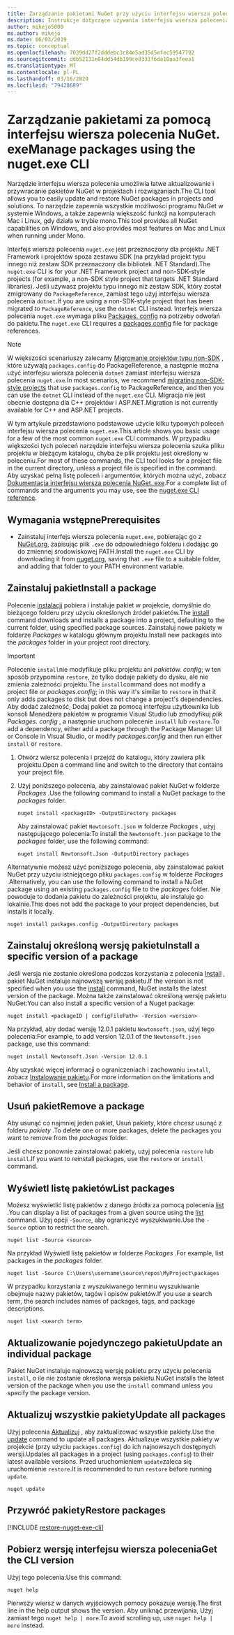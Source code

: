 ```yaml
---
title: Zarządzanie pakietami NuGet przy użyciu interfejsu wiersza polecenia NuGet. exe
description: Instrukcje dotyczące używania interfejsu wiersza polecenia NuGet. exe do pracy z pakietami NuGet.
author: mikejo5000
ms.author: mikejo
ms.date: 06/03/2019
ms.topic: conceptual
ms.openlocfilehash: 7039dd27f2dddebc3c84e5ad35d5efec59547792
ms.sourcegitcommit: ddb52131e84dd54db199ce8331f6da18aa3feea1
ms.translationtype: MT
ms.contentlocale: pl-PL
ms.lasthandoff: 03/16/2020
ms.locfileid: "79428689"
---
```

# <a name="manage-packages-using-the-nugetexe-cli"></a><span data-ttu-id="7a899-103">Zarządzanie pakietami za pomocą interfejsu wiersza polecenia NuGet. exe</span><span class="sxs-lookup"><span data-stu-id="7a899-103">Manage packages using the nuget.exe CLI</span></span>

<span data-ttu-id="7a899-104">Narzędzie interfejsu wiersza polecenia umożliwia łatwe aktualizowanie i przywracanie pakietów NuGet w projektach i rozwiązaniach.</span><span class="sxs-lookup"><span data-stu-id="7a899-104">The CLI tool allows you to easily update and restore NuGet packages in projects and solutions.</span></span> <span data-ttu-id="7a899-105">To narzędzie zapewnia wszystkie możliwości programu NuGet w systemie Windows, a także zapewnia większość funkcji na komputerach Mac i Linux, gdy działa w trybie mono.</span><span class="sxs-lookup"><span data-stu-id="7a899-105">This tool provides all NuGet capabilities on Windows, and also provides most features on Mac and Linux when running under Mono.</span></span>

<span data-ttu-id="7a899-106">Interfejs wiersza polecenia `nuget.exe` jest przeznaczony dla projektu .NET Framework i projektów spoza zestawu SDK (na przykład projekt typu innego niż zestaw SDK przeznaczony dla bibliotek .NET Standard).</span><span class="sxs-lookup"><span data-stu-id="7a899-106">The `nuget.exe` CLI is for your .NET Framework project and non-SDK-style projects (for example, a non-SDK style project that targets .NET Standard libraries).</span></span> <span data-ttu-id="7a899-107">Jeśli używasz projektu typu innego niż zestaw SDK, który został zmigrowany do `PackageReference`, zamiast tego użyj interfejsu wiersza polecenia `dotnet`.</span><span class="sxs-lookup"><span data-stu-id="7a899-107">If you are using a non-SDK-style project that has been migrated to `PackageReference`, use the `dotnet` CLI instead.</span></span> <span data-ttu-id="7a899-108">Interfejs wiersza polecenia `nuget.exe` wymaga pliku [Packages. config](../reference/packages-config.md) na potrzeby odwołań do pakietu.</span><span class="sxs-lookup"><span data-stu-id="7a899-108">The `nuget.exe` CLI requires a [packages.config](../reference/packages-config.md) file for package references.</span></span>

> [!NOTE]
> <span data-ttu-id="7a899-109">W większości scenariuszy zalecamy [Migrowanie projektów typu non-SDK](../consume-packages/migrate-packages-config-to-package-reference.md) , które używają `packages.config` do PackageReference, a następnie można użyć interfejsu wiersza polecenia `dotnet` zamiast interfejsu wiersza polecenia `nuget.exe`.</span><span class="sxs-lookup"><span data-stu-id="7a899-109">In most scenarios, we recommend [migrating non-SDK-style projects](../consume-packages/migrate-packages-config-to-package-reference.md) that use `packages.config` to PackageReference, and then you can use the `dotnet` CLI instead of the `nuget.exe` CLI.</span></span> <span data-ttu-id="7a899-110">Migracja nie jest obecnie dostępna dla C++ projektów i ASP.NET.</span><span class="sxs-lookup"><span data-stu-id="7a899-110">Migration is not currently available for C++ and ASP.NET projects.</span></span>

<span data-ttu-id="7a899-111">W tym artykule przedstawiono podstawowe użycie kilku typowych poleceń interfejsu wiersza polecenia `nuget.exe`.</span><span class="sxs-lookup"><span data-stu-id="7a899-111">This article shows you basic usage for a few of the most common `nuget.exe` CLI commands.</span></span> <span data-ttu-id="7a899-112">W przypadku większości tych poleceń narzędzie interfejsu wiersza polecenia szuka pliku projektu w bieżącym katalogu, chyba że plik projektu jest określony w poleceniu.</span><span class="sxs-lookup"><span data-stu-id="7a899-112">For most of these commands, the CLI tool looks for a project file in the current directory, unless a project file is specified in the command.</span></span> <span data-ttu-id="7a899-113">Aby uzyskać pełną listę poleceń i argumentów, których można użyć, zobacz [Dokumentacja interfejsu wiersza polecenia NuGet. exe](../reference/nuget-exe-cli-reference.md).</span><span class="sxs-lookup"><span data-stu-id="7a899-113">For a complete list of commands and the arguments you may use, see the [nuget.exe CLI reference](../reference/nuget-exe-cli-reference.md).</span></span>

## <a name="prerequisites"></a><span data-ttu-id="7a899-114">Wymagania wstępne</span><span class="sxs-lookup"><span data-stu-id="7a899-114">Prerequisites</span></span>

- <span data-ttu-id="7a899-115">Zainstaluj interfejs wiersza polecenia `nuget.exe`, pobierając go z [NuGet.org](https://dist.nuget.org/win-x86-commandline/latest/nuget.exe), zapisując plik `.exe` do odpowiedniego folderu i dodając go do zmiennej środowiskowej PATH.</span><span class="sxs-lookup"><span data-stu-id="7a899-115">Install the `nuget.exe` CLI by downloading it from [nuget.org](https://dist.nuget.org/win-x86-commandline/latest/nuget.exe), saving that `.exe` file to a suitable folder, and adding that folder to your PATH environment variable.</span></span>

## <a name="install-a-package"></a><span data-ttu-id="7a899-116">Zainstaluj pakiet</span><span class="sxs-lookup"><span data-stu-id="7a899-116">Install a package</span></span>

<span data-ttu-id="7a899-117">Polecenie [instalacji](../reference/cli-reference/cli-ref-install.md) pobiera i instaluje pakiet w projekcie, domyślnie do bieżącego folderu przy użyciu określonych źródeł pakietów.</span><span class="sxs-lookup"><span data-stu-id="7a899-117">The [install](../reference/cli-reference/cli-ref-install.md) command downloads and installs a package into a project, defaulting to the current folder, using specified package sources.</span></span> <span data-ttu-id="7a899-118">Zainstaluj nowe pakiety w folderze *Packages* w katalogu głównym projektu.</span><span class="sxs-lookup"><span data-stu-id="7a899-118">Install new packages into the *packages* folder in your project root directory.</span></span>

> [!IMPORTANT]
> <span data-ttu-id="7a899-119">Polecenie `install`nie modyfikuje pliku projektu ani *pakietów. config*; w ten sposób przypomina `restore`, że tylko dodaje pakiety do dysku, ale nie zmienia zależności projektu.</span><span class="sxs-lookup"><span data-stu-id="7a899-119">The `install`command does not modify a project file or *packages.config*; in this way it's similar to `restore` in that it only adds packages to disk but does not change a project's dependencies.</span></span> <span data-ttu-id="7a899-120">Aby dodać zależność, Dodaj pakiet za pomocą interfejsu użytkownika lub konsoli Menedżera pakietów w programie Visual Studio lub zmodyfikuj *plik Packages. config* , a następnie uruchom polecenie `install` lub `restore`.</span><span class="sxs-lookup"><span data-stu-id="7a899-120">To add a dependency, either add a package through the Package Manager UI or Console in Visual Studio, or modify *packages.config* and then run either `install` or `restore`.</span></span>

1. <span data-ttu-id="7a899-121">Otwórz wiersz polecenia i przejdź do katalogu, który zawiera plik projektu.</span><span class="sxs-lookup"><span data-stu-id="7a899-121">Open a command line and switch to the directory that contains your project file.</span></span>

2. <span data-ttu-id="7a899-122">Użyj poniższego polecenia, aby zainstalować pakiet NuGet w folderze *Packages* .</span><span class="sxs-lookup"><span data-stu-id="7a899-122">Use the following command to install a NuGet package to the *packages* folder.</span></span>

    ```cli
    nuget install <packageID> -OutputDirectory packages
    ```

    <span data-ttu-id="7a899-123">Aby zainstalować pakiet `Newtonsoft.json` w folderze *Packages* , użyj następującego polecenia:</span><span class="sxs-lookup"><span data-stu-id="7a899-123">To install the `Newtonsoft.json` package to the *packages* folder, use the following command:</span></span>

    ```cli
    nuget install Newtonsoft.Json -OutputDirectory packages
    ```

<span data-ttu-id="7a899-124">Alternatywnie możesz użyć poniższego polecenia, aby zainstalować pakiet NuGet przy użyciu istniejącego pliku `packages.config` w folderze *Packages* .</span><span class="sxs-lookup"><span data-stu-id="7a899-124">Alternatively, you can use the following command to install a NuGet package using an existing `packages.config` file to the *packages* folder.</span></span> <span data-ttu-id="7a899-125">Nie powoduje to dodania pakietu do zależności projektu, ale instaluje go lokalnie.</span><span class="sxs-lookup"><span data-stu-id="7a899-125">This does not add the package to your project dependencies, but installs it locally.</span></span>

```cli
nuget install packages.config -OutputDirectory packages
```

## <a name="install-a-specific-version-of-a-package"></a><span data-ttu-id="7a899-126">Zainstaluj określoną wersję pakietu</span><span class="sxs-lookup"><span data-stu-id="7a899-126">Install a specific version of a package</span></span>

<span data-ttu-id="7a899-127">Jeśli wersja nie zostanie określona podczas korzystania z polecenia [Install](../reference/cli-reference/cli-ref-install.md) , pakiet NuGet instaluje najnowszą wersję pakietu.</span><span class="sxs-lookup"><span data-stu-id="7a899-127">If the version is not specified when you use the [install](../reference/cli-reference/cli-ref-install.md) command, NuGet installs the latest version of the package.</span></span> <span data-ttu-id="7a899-128">Można także zainstalować określoną wersję pakietu NuGet:</span><span class="sxs-lookup"><span data-stu-id="7a899-128">You can also install a specific version of a Nuget package:</span></span>

```cli
nuget install <packageID | configFilePath> -Version <version>
```

<span data-ttu-id="7a899-129">Na przykład, aby dodać wersję 12.0.1 pakietu `Newtonsoft.json`, użyj tego polecenia:</span><span class="sxs-lookup"><span data-stu-id="7a899-129">For example, to add version 12.0.1 of the `Newtonsoft.json` package, use this command:</span></span>

```cli
nuget install Newtonsoft.Json -Version 12.0.1
```

<span data-ttu-id="7a899-130">Aby uzyskać więcej informacji o ograniczeniach i zachowaniu `install`, zobacz [Instalowanie pakietu](#install-a-package).</span><span class="sxs-lookup"><span data-stu-id="7a899-130">For more information on the limitations and behavior of `install`, see [Install a package](#install-a-package).</span></span>

## <a name="remove-a-package"></a><span data-ttu-id="7a899-131">Usuń pakiet</span><span class="sxs-lookup"><span data-stu-id="7a899-131">Remove a package</span></span>

<span data-ttu-id="7a899-132">Aby usunąć co najmniej jeden pakiet, Usuń pakiety, które chcesz usunąć z folderu *pakiety* .</span><span class="sxs-lookup"><span data-stu-id="7a899-132">To delete one or more packages, delete the packages you want to remove from the *packages* folder.</span></span>

<span data-ttu-id="7a899-133">Jeśli chcesz ponownie zainstalować pakiety, użyj polecenia `restore` lub `install`.</span><span class="sxs-lookup"><span data-stu-id="7a899-133">If you want to reinstall packages, use the `restore` or `install` command.</span></span>

## <a name="list-packages"></a><span data-ttu-id="7a899-134">Wyświetl listę pakietów</span><span class="sxs-lookup"><span data-stu-id="7a899-134">List packages</span></span>

<span data-ttu-id="7a899-135">Możesz wyświetlić listę pakietów z danego źródła za pomocą polecenia [list](../reference/cli-reference/cli-ref-list.md) .</span><span class="sxs-lookup"><span data-stu-id="7a899-135">You can display a list of packages from a given source using the [list](../reference/cli-reference/cli-ref-list.md) command.</span></span> <span data-ttu-id="7a899-136">Użyj opcji `-Source`, aby ograniczyć wyszukiwanie.</span><span class="sxs-lookup"><span data-stu-id="7a899-136">Use the `-Source` option to restrict the search.</span></span>

```cli
nuget list -Source <source>
```

<span data-ttu-id="7a899-137">Na przykład Wyświetl listę pakietów w folderze *Packages* .</span><span class="sxs-lookup"><span data-stu-id="7a899-137">For example, list packages in the *packages* folder.</span></span>

```cli
nuget list -Source C:\Users\username\source\repos\MyProject\packages
```

<span data-ttu-id="7a899-138">W przypadku korzystania z wyszukiwanego terminu wyszukiwanie obejmuje nazwy pakietów, tagów i opisów pakietów.</span><span class="sxs-lookup"><span data-stu-id="7a899-138">If you use a search term, the search includes names of packages, tags, and package descriptions.</span></span>

```cli
nuget list <search term>
```

## <a name="update-an-individual-package"></a><span data-ttu-id="7a899-139">Aktualizowanie pojedynczego pakietu</span><span class="sxs-lookup"><span data-stu-id="7a899-139">Update an individual package</span></span>

<span data-ttu-id="7a899-140">Pakiet NuGet instaluje najnowszą wersję pakietu przy użyciu polecenia `install`, o ile nie zostanie określona wersja pakietu.</span><span class="sxs-lookup"><span data-stu-id="7a899-140">NuGet installs the latest version of the package when you use the `install` command unless you specify the package version.</span></span>

## <a name="update-all-packages"></a><span data-ttu-id="7a899-141">Aktualizuj wszystkie pakiety</span><span class="sxs-lookup"><span data-stu-id="7a899-141">Update all packages</span></span>

<span data-ttu-id="7a899-142">Użyj polecenia [Aktualizuj](../reference/cli-reference/cli-ref-update.md) , aby zaktualizować wszystkie pakiety.</span><span class="sxs-lookup"><span data-stu-id="7a899-142">Use the [update](../reference/cli-reference/cli-ref-update.md) command to update all packages.</span></span> <span data-ttu-id="7a899-143">Aktualizuje wszystkie pakiety w projekcie (przy użyciu `packages.config`) do ich najnowszych dostępnych wersji.</span><span class="sxs-lookup"><span data-stu-id="7a899-143">Updates all packages in a project (using `packages.config`) to their latest available versions.</span></span> <span data-ttu-id="7a899-144">Przed uruchomieniem `update`zaleca się uruchomienie `restore`.</span><span class="sxs-lookup"><span data-stu-id="7a899-144">It is recommended to run `restore` before running `update`.</span></span>

```cli
nuget update
```

## <a name="restore-packages"></a><span data-ttu-id="7a899-145">Przywróć pakiety</span><span class="sxs-lookup"><span data-stu-id="7a899-145">Restore packages</span></span>

[!INCLUDE [restore-nuget-exe-cli](includes/restore-nuget-exe-cli.md)]

## <a name="get-the-cli-version"></a><span data-ttu-id="7a899-146">Pobierz wersję interfejsu wiersza polecenia</span><span class="sxs-lookup"><span data-stu-id="7a899-146">Get the CLI version</span></span>

<span data-ttu-id="7a899-147">Użyj tego polecenia:</span><span class="sxs-lookup"><span data-stu-id="7a899-147">Use this command:</span></span>

```cli
nuget help
```

<span data-ttu-id="7a899-148">Pierwszy wiersz w danych wyjściowych pomocy pokazuje wersję.</span><span class="sxs-lookup"><span data-stu-id="7a899-148">The first line in the help output shows the version.</span></span> <span data-ttu-id="7a899-149">Aby uniknąć przewijania, Użyj zamiast tego `nuget help | more`.</span><span class="sxs-lookup"><span data-stu-id="7a899-149">To avoid scrolling up, use `nuget help | more` instead.</span></span>